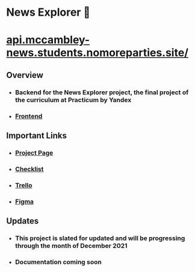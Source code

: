 # News Explorer 📰

# [api.mccambley-news.students.nomoreparties.site/](http://api.mccambley-news.students.nomoreparties.site/)

## Overview

- ### Backend for the News Explorer project, the final project of the curriculum at Practicum by Yandex

- ### [Frontend](https://github.com/McCambley/news-explorer-frontend)

## Important Links

- ### [Project Page](https://practicum.yandex.com/learn/web/courses/01d7371d-0a84-4d7d-97a3-84c9a2601943/sprints/4271/topics/4324609a-2c59-4537-b130-6c3d0ccf68ff/lessons/94561dfe-d108-41ec-896a-b5124fb563d0/)
- ### [Checklist](https://code.s3.yandex.net/web-developer/static/web-diploma-criteria-en/index.html#)
- ### [Trello](https://trello.com/b/xUrDxii4/final-project)
- ### [Figma](https://www.figma.com/file/z1bxDn7eBEDlsDhnZ9dtin/Your-Final-Project?node-id=0%3A1)

## Updates

- ### This project is slated for updated and will be progressing through the month of December 2021
- ### Documentation coming soon

